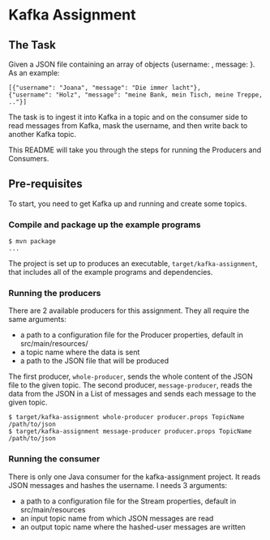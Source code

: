 # Kafka Assignment

## The Task
Given a JSON file containing an array of objects
{username: <user>, message: <msg>}. As an example:
```
[{"username": "Joana", "message": "Die immer lacht"},
{"username": "Holz", "message": "meine Bank, mein Tisch, meine Treppe, .."}]
```
The task is to ingest it into Kafka in a topic and on the consumer side to read
messages from Kafka, mask the username, and then write back to another Kafka
topic.

This README will take you through the steps for running the Producers and
Consumers.

## Pre-requisites
To start, you need to get Kafka up and running and create some topics.

### Compile and package up the example programs
```
$ mvn package
...
```

The project is set up to produces an executable, `target/kafka-assignment`,
that includes all of the example programs and dependencies.

### Running the producers

There are 2 available producers for this assignment. They all require the same
arguments:
* a path to a configuration file for the Producer properties, default in
src/main/resources/
* a topic name where the data is sent
* a path to the JSON file that will be produced

The first producer, `whole-producer`, sends the whole content of the JSON file to
the given topic.
The second producer, `message-producer`, reads the data from the JSON in a List of
messages and sends each message to the given topic.

```
$ target/kafka-assignment whole-producer producer.props TopicName /path/to/json
$ target/kafka-assignment message-producer producer.props TopicName /path/to/json
```
### Running the consumer

There is only one Java consumer for the kafka-assignment project. It reads JSON
messages and hashes the username. I needs 3 arguments:
* a path to a configuration file for the Stream properties, default in
src/main/resources
* an input topic name from which JSON messages are read
* an output topic name where the hashed-user messages are written
